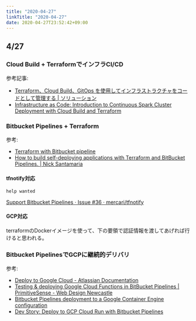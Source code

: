 ```yaml
---
title: "2020-04-27"
linkTitle: "2020-04-27"
date: 2020-04-27T23:52:42+09:00
---
```


## 4/27
### Cloud Build + TerraformでインフラCI/CD

参考記事:

- [Terraform、Cloud Build、GitOps を使用してインフラストラクチャをコードとして管理する | ソリューション](https://cloud.google.com/solutions/managing-infrastructure-as-code?hl=ja)
- [Infrastructure as Code: Introduction to Continuous Spark Cluster Deployment with Cloud Build and Terraform](https://medium.com/google-cloud/infrastructure-as-code-introduction-to-continuous-spark-cluster-deployment-with-cloud-build-and-9798a776bbb0)

### Bitbucket Pipelines + Terraform

参考:

- [Terraform with Bitbucket pipeline](https://www.slideshare.net/MasatomoIto/terraform-with-bitbucket-pipeline)
- [How to build self-deploying applications with Terraform and BitBucket Pipelines. | Nick Santamaria](https://www.nicksantamaria.net/post/self-deploying-site-hugo-terraform-bitbucket-pipelines/)

#### tfnotify対応

`help wanted`

[Support Bitbucket Pipelines · Issue #36 · mercari/tfnotify](https://github.com/mercari/tfnotify/issues/36)

#### GCP対応

terraformのDockerイメージを使って、下の要領で認証情報を渡してあげれば行けると思われる。

### Bitbucket PipelinesでGCPに継続的デリバリ

参考:

- [Deploy to Google Cloud - Atlassian Documentation](https://confluence.atlassian.com/bitbucket/deploy-to-google-cloud-900820342.html)
- [Testing &amp; deploying Google Cloud Functions in BitBucket Pipelines | PrimitiveSense - Web Design Newcastle](https://www.primitivesense.com/case-studies/ci-with-testing-and-deploying-google-cloud-functions-within-bitbucket-pipelines/)
- [Bitbucket Pipelines deployment to a Google Container Engine configuration](https://gist.github.com/adilsoncarvalho/e0e8da81dbf52bf90c671887ef7e04d3)
- [Dev Story: Deploy to GCP Cloud Run with Bitbucket Pipelines](https://medium.com/@puuga/dev-story-deploy-to-gcp-cloud-run-with-bitbucket-pipelines-4fef8f2ece27)
